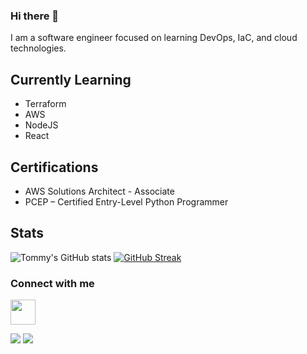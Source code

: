 ### Hi there 👋

I am a software engineer focused on learning DevOps, IaC, and cloud technologies.

## Currently Learning
- Terraform
- AWS
- NodeJS
- React

## Certifications
- AWS Solutions Architect - Associate
- PCEP – Certified Entry-Level Python Programmer

## Stats
![Tommy's GitHub stats](https://github-readme-stats.vercel.app/api?username=tboggs300&show_icons=true&theme=dark)
[![GitHub Streak](https://streak-stats.demolab.com/?user=tboggs300&theme=dark)](https://git.io/streak-stats)

### Connect with me
<a href="https://www.linkedin.com/in/tommy-boggs-33b784193/" target="blank"><img align="center" src="https://cdn2.iconfinder.com/data/icons/social-media-2285/512/1_Linkedin_unofficial_colored_svg-512.png" alt="" height="40" width="40" /></a>

![](https://komarev.com/ghpvc/?username=tboggs300&color=lightgray)
![](https://visitor-badge.glitch.me/badge?page_id=MichaelCade.MichaelCade)
<!--
**tboggs300/tboggs300** is a ✨ _special_ ✨ repository because its `README.md` (this file) appears on your GitHub profile.


Here are some ideas to get you started:

- 🔭 I’m currently working on ...
- 🌱 I’m currently learning ...
- 👯 I’m looking to collaborate on ...
- 🤔 I’m looking for help with ...
- 💬 Ask me about ...
- 📫 How to reach me: ...
- 😄 Pronouns: ...
- ⚡ Fun fact: ...
-->
